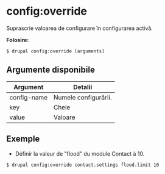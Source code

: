 # config:override
Suprascrie valoarea de configurare în configurarea activă.

**Folosire:**
```
$ drupal config:override [arguments]
```

## Argumente disponibile
Argument | Detalii
---------|-------------
config-name | Numele configurării.
key | Cheie
value | Valoare

## Exemple
* Définir la valeur de "flood" du module Contact à 10.
```
$ drupal config:override contact.settings flood.limit 10
```
